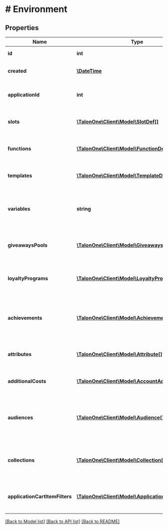 # # Environment

## Properties

Name | Type | Description | Notes
------------ | ------------- | ------------- | -------------
**id** | **int** | Internal ID of this entity. | 
**created** | [**\DateTime**](\DateTime.md) | The time this entity was created. | 
**applicationId** | **int** | The ID of the Application that owns this entity. | 
**slots** | [**\TalonOne\Client\Model\SlotDef[]**](SlotDef.md) | The slots defined for this application. | 
**functions** | [**\TalonOne\Client\Model\FunctionDef[]**](FunctionDef.md) | The functions defined for this application. | 
**templates** | [**\TalonOne\Client\Model\TemplateDef[]**](TemplateDef.md) | The templates defined for this application. | 
**variables** | **string** | A stringified version of the environment&#39;s Talang variables scope. | 
**giveawaysPools** | [**\TalonOne\Client\Model\GiveawaysPool[]**](GiveawaysPool.md) | The giveaways pools that the application is subscribed to. | [optional] 
**loyaltyPrograms** | [**\TalonOne\Client\Model\LoyaltyProgram[]**](LoyaltyProgram.md) | The loyalty programs that the application is subscribed to. | [optional] 
**achievements** | [**\TalonOne\Client\Model\Achievement[]**](Achievement.md) | The achievements, linked to the campaigns, belonging to the application. | [optional] 
**attributes** | [**\TalonOne\Client\Model\Attribute[]**](Attribute.md) | The attributes that the application is subscribed to. | [optional] 
**additionalCosts** | [**\TalonOne\Client\Model\AccountAdditionalCost[]**](AccountAdditionalCost.md) | The additional costs that the application is subscribed to. | [optional] 
**audiences** | [**\TalonOne\Client\Model\Audience[]**](Audience.md) | The audiences contained in the account which the application belongs to. | [optional] 
**collections** | [**\TalonOne\Client\Model\Collection[]**](Collection.md) | The account-level collections that the application is subscribed to. | [optional] 
**applicationCartItemFilters** | [**\TalonOne\Client\Model\ApplicationCIF[]**](ApplicationCIF.md) | The cart item filters belonging to the Application. | [optional] 

[[Back to Model list]](../../README.md#documentation-for-models) [[Back to API list]](../../README.md#documentation-for-api-endpoints) [[Back to README]](../../README.md)


